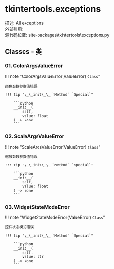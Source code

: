 tkintertools.exceptions
===

描述: All exceptions  
外部引用:   
源代码位置: site-packages\tkintertools\exceptions.py

Classes - 类
---

### 01. ColorArgsValueError

!!! note "ColorArgsValueError(ValueError) `Class`"

    颜色函数参数值错误

    !!! tip "\_\_init\_\_ `Method` `Special`"

        ```python
        __init__(
            self,
            value: float
        ) -> None
        ```


### 02. ScaleArgsValueError

!!! note "ScaleArgsValueError(ValueError) `Class`"

    缩放函数参数值错误

    !!! tip "\_\_init\_\_ `Method` `Special`"

        ```python
        __init__(
            self,
            value: float
        ) -> None
        ```


### 03. WidgetStateModeError

!!! note "WidgetStateModeError(ValueError) `Class`"

    控件状态模式错误

    !!! tip "\_\_init\_\_ `Method` `Special`"

        ```python
        __init__(
            self,
            value: str
        ) -> None
        ```



